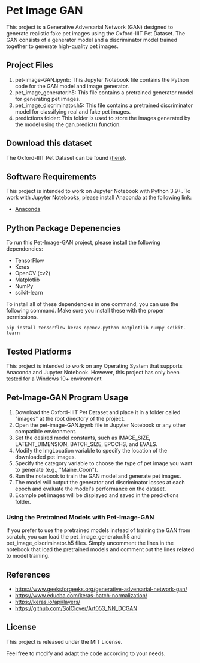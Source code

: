 # Pet Image GAN
This project is a Generative Adversarial Network (GAN) designed to generate realistic fake pet images using the Oxford-IIIT Pet Dataset. The GAN consists of a generator model and a discriminator model trained together to generate high-quality pet images.


## Project Files
1. pet-image-GAN.ipynb: This Jupyter Notebook file contains the Python code for the GAN model and image generator.
2. pet_image_generator.h5: This file contains a pretrained generator model for generating pet images.
3. pet_image_discriminator.h5: This file contains a pretrained discriminator model for classifying real and fake pet images.
4. predictions folder: This folder is used to store the images generated by the model using the gan.predict() function.


## Download this dataset
The Oxford-IIIT Pet Dataset can be found [(here)](https://www.kaggle.com/datasets/tanlikesmath/the-oxfordiiit-pet-dataset).


## Software Requirements
This project is intended to work on Jupyter Notebook with Python 3.9+. To work with Jupyter Notebooks, please install Anaconda at the following link:
- [Anaconda](https://www.anaconda.com/download/)


## Python Package Depenencies
To run this Pet-Image-GAN project, please install the following dependencies:
- TensorFlow
- Keras
- OpenCV (cv2)
- Matplotlib
- NumPy
- scikit-learn

To install all of these dependencies in one command, you can use the following command. Make sure you install these with the proper permissions.
```
pip install tensorflow keras opencv-python matplotlib numpy scikit-learn
```


## Tested Platforms
This project is intended to work on any Operating System that supports Anaconda and Jupyter Notebook. However, this project has only been tested for a Windows 10+ environment


## Pet-Image-GAN Program Usage
1. Download the Oxford-IIIT Pet Dataset and place it in a folder called "images" at the root directory of the project.
2. Open the pet-image-GAN.ipynb file in Jupyter Notebook or any other compatible environment.
3. Set the desired model constants, such as IMAGE_SIZE, LATENT_DIMENSION, BATCH_SIZE, EPOCHS, and EVALS.
4. Modify the ImgLocation variable to specify the location of the downloaded pet images.
5. Specify the category variable to choose the type of pet image you want to generate (e.g., "Maine_Coon").
6. Run the notebook to train the GAN model and generate pet images.
7. The model will output the generator and discriminator losses at each epoch and evaluate the model's performance on the dataset.
8. Example pet images will be displayed and saved in the predictions folder.


### Using the Pretrained Models with Pet-Image-GAN
If you prefer to use the pretrained models instead of training the GAN from scratch, you can load the pet_image_generator.h5 and pet_image_discriminator.h5 files. Simply uncomment the lines in the notebook that load the pretrained models and comment out the lines related to model training.


## References
- https://www.geeksforgeeks.org/generative-adversarial-network-gan/
- https://www.educba.com/keras-batch-normalization/
- https://keras.io/api/layers/
- https://github.com/SolClover/Art053_NN_DCGAN


## License
This project is released under the MIT License.

Feel free to modify and adapt the code according to your needs.
